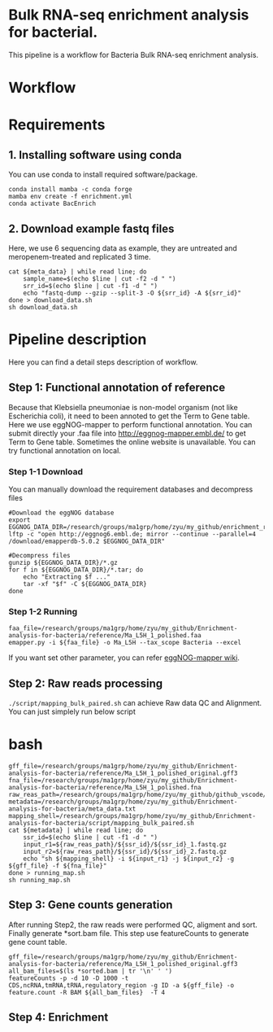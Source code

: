 # Bulk RNA-seq enrichment analysis for bacterial.
This pipeline is a workflow for Bacteria Bulk RNA-seq enrichment analysis.

# Workflow

# Requirements
## 1. Installing software using conda
You can use conda to install required software/package.
```
conda install mamba -c conda forge
mamba env create -f enrichment.yml
conda activate BacEnrich
```
## 2. Download example fastq files
Here, we use 6 sequencing data as example, they are untreated and meropenem-treated and replicated 3 time.
```
cat ${meta_data} | while read line; do
    sample_name=$(echo $line | cut -f2 -d " ")
    srr_id=$(echo $line | cut -f1 -d " ")
    echo "fastq-dump --gzip --split-3 -O ${srr_id} -A ${srr_id}"
done > download_data.sh
sh download_data.sh
```
# Pipeline description
Here you can find a detail steps description of workflow.
## Step 1: Functional annotation of reference
Because that Klebsiella pneumoniae is non-model organism (not like Escherichia coli), it need to been annoted to get the Term to Gene table. Here we use  eggNOG-mapper to perform functional annotation. You can submit directly your .faa file into 
http://eggnog-mapper.embl.de/ to get Term to Gene table. Sometimes the online website is unavailable. You can try functional annotation on local.

### Step 1-1 Download 
You can manually download the requirement databases and decompress files
```
#Download the eggNOG database
export EGGNOG_DATA_DIR=/research/groups/ma1grp/home/zyu/my_github/enrichment_run/1_functional_annotation/database
lftp -c "open http://eggnog6.embl.de; mirror --continue --parallel=4 /download/emapperdb-5.0.2 $EGGNOG_DATA_DIR"
```

```
#Decompress files
gunzip ${EGGNOG_DATA_DIR}/*.gz
for f in ${EGGNOG_DATA_DIR}/*.tar; do
    echo "Extracting $f ..."
    tar -xf "$f" -C ${EGGNOG_DATA_DIR}
done
```
### Step 1-2 Running
```
faa_file=/research/groups/ma1grp/home/zyu/my_github/Enrichment-analysis-for-bacteria/reference/Ma_L5H_1_polished.faa
emapper.py -i ${faa_file} -o Ma_L5H --tax_scope Bacteria --excel
```
If you want set other parameter, you can refer [eggNOG-mapper wiki](https://github.com/eggnogdb/eggnog-mapper/wiki/eggNOG-mapper-v2.1.5-to-v2.1.13#user-content-Software_Requirements).
## Step 2: Raw reads processing
```./script/mapping_bulk_paired.sh``` can achieve Raw data QC and Alignment. You can just simplely run below script
# bash
```
gff_file=/research/groups/ma1grp/home/zyu/my_github/Enrichment-analysis-for-bacteria/reference/Ma_L5H_1_polished_original.gff3
fna_file=/research/groups/ma1grp/home/zyu/my_github/Enrichment-analysis-for-bacteria/reference/Ma_L5H_1_polished.fna
raw_reas_path=/research/groups/ma1grp/home/zyu/my_github/github_vscode/enrichment_test
metadata=/research/groups/ma1grp/home/zyu/my_github/Enrichment-analysis-for-bacteria/meta_data.txt
mapping_shell=/research/groups/ma1grp/home/zyu/my_github/Enrichment-analysis-for-bacteria/script/mapping_bulk_paired.sh
cat ${metadata} | while read line; do
    ssr_id=$(echo $line | cut -f1 -d " ")
    input_r1=${raw_reas_path}/${ssr_id}/${ssr_id}_1.fastq.gz
    input_r2=${raw_reas_path}/${ssr_id}/${ssr_id}_2.fastq.gz
    echo "sh ${mapping_shell} -i ${input_r1} -j ${input_r2} -g ${gff_file} -f ${fna_file}"
done > running_map.sh
sh running_map.sh
```

## Step 3: Gene counts generation
After running Step2, the raw reads were performed QC, aligment and sort. Finally generate *sort.bam file. This step use featureCounts to generate gene count table.
```
gff_file=/research/groups/ma1grp/home/zyu/my_github/Enrichment-analysis-for-bacteria/reference/Ma_L5H_1_polished_original.gff3
all_bam_files=$(ls *sorted.bam | tr '\n' ' ') 
featureCounts -p -d 10 -D 1000 -t CDS,ncRNA,tmRNA,tRNA,regulatory_region -g ID -a ${gff_file} -o feature.count -R BAM ${all_bam_files}  -T 4
```

## Step 4: Enrichment
